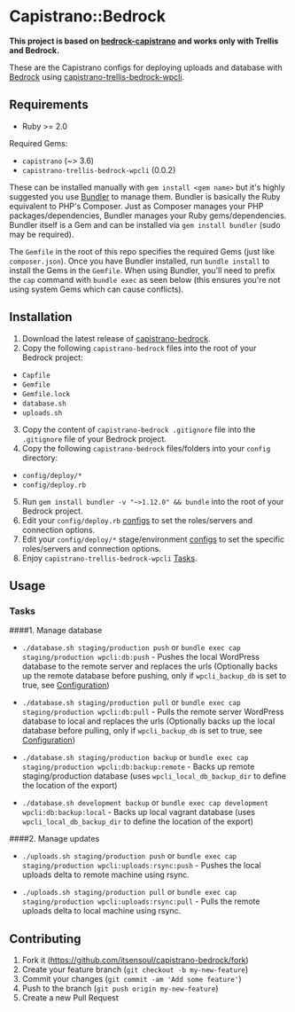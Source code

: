 # Capistrano::Bedrock

**This project is based on [bedrock-capistrano](https://github.com/roots/bedrock-capistrano) and works only with Trellis and Bedrock.**

These are the Capistrano configs for deploying uploads and database with [Bedrock](https://github.com/roots/bedrock) using [capistrano-trellis-bedrock-wpcli](https://github.com/itsensoul/capistrano-trellis-bedrock-wpcli).

## Requirements

* Ruby >= 2.0

Required Gems:

* `capistrano` (~> 3.6)
* `capistrano-trellis-bedrock-wpcli` (0.0.2)

These can be installed manually with `gem install <gem name>` but it's highly suggested you use [Bundler](http://bundler.io/) to manage them. Bundler is basically the Ruby equivalent to PHP's Composer. Just as Composer manages your PHP packages/dependencies, Bundler manages your Ruby gems/dependencies. Bundler itself is a Gem and can be installed via `gem install bundler` (sudo may be required).

The `Gemfile` in the root of this repo specifies the required Gems (just like `composer.json`). Once you have Bundler installed, run `bundle install` to install the Gems in the `Gemfile`. When using Bundler, you'll need to prefix the `cap` command with `bundle exec` as seen below (this ensures you're not using system Gems which can cause conflicts).

## Installation

1. Download the latest release of [capistrano-bedrock](https://github.com/itsensoul/capistrano-bedrock/releases/latest).
2. Copy the following `capistrano-bedrock` files into the root of your Bedrock project:
  * `Capfile`
  * `Gemfile`
  * `Gemfile.lock`
  * `database.sh`
  * `uploads.sh`
3. Copy the content of `capistrano-bedrock .gitignore` file into the `.gitignore` file of your Bedrock project.
4. Copy the following `capistrano-bedrock` files/folders into your `config` directory:
  * `config/deploy/*`
  * `config/deploy.rb`
5. Run `gem install bundler -v "~>1.12.0" && bundle` into the root of your Bedrock project.
6. Edit your `config/deploy.rb` [configs](https://github.com/itsensoul/capistrano-trellis-bedrock-wpcli#configurationanchor) to set the roles/servers and connection options.
7. Edit your `config/deploy/*` stage/environment [configs](https://github.com/itsensoul/capistrano-trellis-bedrock-wpcli#configurationanchor) to set the specific roles/servers and connection options.
8. Enjoy `capistrano-trellis-bedrock-wpcli` [Tasks](#tasksanchor).

## Usage

<a name="tasksanchor"></a>
### Tasks

####1. Manage database

* `./database.sh staging/production push` or `bundle exec cap staging/production wpcli:db:push` - Pushes the local WordPress database to the remote server and replaces the urls (Optionally backs up the remote database before pushing, only if `wpcli_backup_db` is set to true, see [Configuration](https://github.com/itsensoul/capistrano-trellis-bedrock-wpcli#configurationanchor))

* `./database.sh staging/production pull` or `bundle exec cap staging/production wpcli:db:pull` - Pulls the remote server WordPress database to local and replaces the urls (Optionally backs up the local database before pulling, only if `wpcli_backup_db` is set to true, see [Configuration](https://github.com/itsensoul/capistrano-trellis-bedrock-wpcli#configurationanchor))

* `./database.sh staging/production backup` or `bundle exec cap staging/production wpcli:db:backup:remote` - Backs up remote staging/production database (uses `wpcli_local_db_backup_dir` to define the location of the export)

* `./database.sh development backup` or `bundle exec cap development wpcli:db:backup:local` - Backs up local vagrant database (uses `wpcli_local_db_backup_dir` to define the location of the export)

####2. Manage updates

* `./uploads.sh staging/production push` or `bundle exec cap staging/production wpcli:uploads:rsync:push` - Pushes the local uploads delta to remote machine using rsync.

* `./uploads.sh staging/production pull` or `bundle exec cap staging/production wpcli:uploads:rsync:pull` - Pulls the remote uploads delta to local machine using rsync.

## Contributing

1. Fork it (https://github.com/itsensoul/capistrano-bedrock/fork)
2. Create your feature branch (`git checkout -b my-new-feature`)
3. Commit your changes (`git commit -am 'Add some feature'`)
4. Push to the branch (`git push origin my-new-feature`)
5. Create a new Pull Request

